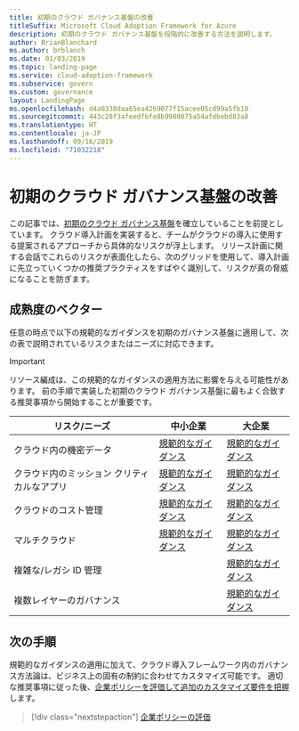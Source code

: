 ```yaml
---
title: 初期のクラウド ガバナンス基盤の改善
titleSuffix: Microsoft Cloud Adoption Framework for Azure
description: 初期のクラウド ガバナンス基盤を段階的に改善する方法を説明します。
author: BrianBlanchard
ms.author: brblanch
ms.date: 01/03/2019
ms.topic: landing-page
ms.service: cloud-adoption-framework
ms.subservice: govern
ms.custom: governance
layout: LandingPage
ms.openlocfilehash: d4a0338daa65ea4269077f15acee05cd99a5fb10
ms.sourcegitcommit: 443c28f3afeedfbfe8b9980875a54afdbebd83a8
ms.translationtype: HT
ms.contentlocale: ja-JP
ms.lasthandoff: 09/16/2019
ms.locfileid: "71032218"
---
```

# <a name="improve-your-initial-cloud-governance-foundation"></a>初期のクラウド ガバナンス基盤の改善

この記事では、[初期のクラウド ガバナンス基盤](./initial-foundation.md)を確立していることを前提としています。 クラウド導入計画を実装すると、チームがクラウドの導入に使用する提案されるアプローチから具体的なリスクが浮上します。 リリース計画に関する会話でこれらのリスクが表面化したら、次のグリッドを使用して、導入計画に先立っていくつかの推奨プラクティスをすばやく識別して、リスクが真の脅威になることを防ぎます。

## <a name="maturity-vectors"></a>成熟度のベクター

任意の時点で以下の規範的なガイダンスを初期のガバナンス基盤に適用して、次の表で説明されているリスクまたはニーズに対応できます。

> [!IMPORTANT]
> リソース編成は、この規範的なガイダンスの適用方法に影響を与える可能性があります。 前の手順で実装した初期のクラウド ガバナンス基盤に最もよく合致する推奨事項から開始することが重要です。

|リスク/ニーズ | 中小企業 | 大企業 |
|---|---|---|
|クラウド内の機密データ|[規範的なガイダンス](./guides/standard/security-baseline-improvement.md)|[規範的なガイダンス](./guides/complex/security-baseline-improvement.md)|
|クラウド内のミッション クリティカルなアプリ|[規範的なガイダンス](./guides/standard/resource-consistency-improvement.md)|[規範的なガイダンス](./guides/complex/resource-consistency-improvement.md)|
|クラウドのコスト管理|[規範的なガイダンス](./guides/standard/cost-management-improvement.md)|[規範的なガイダンス](./guides/complex/cost-management-improvement.md)|
|マルチクラウド|[規範的なガイダンス](./guides/standard/multicloud-improvement.md)|[規範的なガイダンス](./guides/complex/multicloud-improvement.md)|
|複雑な/レガシ ID 管理|         |[規範的なガイダンス](./guides/complex/identity-baseline-improvement.md)|
|複数レイヤーのガバナンス|         |[規範的なガイダンス](./guides/complex/multiple-layers-of-governance.md)|

## <a name="next-steps"></a>次の手順

規範的なガイダンスの適用に加えて、クラウド導入フレームワーク内のガバナンス方法論は、ビジネス上の固有の制約に合わせてカスタマイズ可能です。 適切な推奨事項に従った後、[企業ポリシーを評価して追加のカスタマイズ要件を把握](./corporate-policy.md)します。

> [!div class="nextstepaction"]
> [企業ポリシーの評価](./corporate-policy.md)
